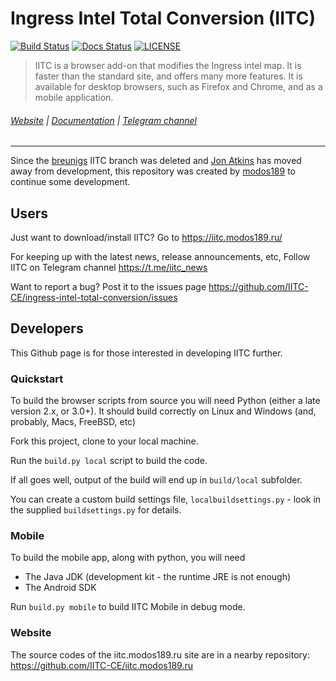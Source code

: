 Ingress Intel Total Conversion (IITC)
=====================================

<!-- [START badges] -->
[![Build Status](https://travis-ci.org/IITC-CE/ingress-intel-total-conversion.svg?branch=test-builds)](https://travis-ci.org/IITC-CE/ingress-intel-total-conversion)
[![Docs Status](https://readthedocs.org/projects/iitc-ce/badge/?version=latest)](https://readthedocs.org/projects/iitc-ce/)
[![LICENSE](https://img.shields.io/badge/license-ISC-blue.svg)](LICENSE)
<!-- [END badges] -->

> IITC is a browser add-on that modifies the Ingress intel map. It is faster than the standard site, and offers many more features. It is available for desktop browsers, such as Firefox and Chrome, and as a mobile application.

###### [Website](https://iitc.modos189.ru/) | [Documentation](http://iitc-ce.rtfd.io/) | [Telegram channel](https://teleg.run/iitc_news)

---

Since the [breunigs](https://github.com/breunigs/ingress-intel-total-conversion) IITC branch was deleted and
[Jon Atkins](https://github.com/jonatkins) has moved away from development,
this repository was created by [modos189](https://github.com/modos189) to continue some development.

## Users

Just want to download/install IITC? Go to
https://iitc.modos189.ru/

For keeping up with the latest news, release announcements, etc, Follow IITC on Telegram channel
https://t.me/iitc_news

Want to report a bug? Post it to the issues page
https://github.com/IITC-CE/ingress-intel-total-conversion/issues

## Developers

This Github page is for those interested in developing IITC further.

### Quickstart

To build the browser scripts from source you will need Python (either a late version 2.x, or 3.0+). It should
build correctly on Linux and Windows (and, probably, Macs, FreeBSD, etc)

Fork this project, clone to your local machine.

Run the `build.py local` script to build the code.

If all goes well, output of the build will end up in `build/local` subfolder.

You can create a custom build settings file, `localbuildsettings.py` - look in the supplied
`buildsettings.py` for details.

### Mobile

To build the mobile app, along with python, you will need

- The Java JDK (development kit - the runtime JRE is not enough)
- The Android SDK

Run `build.py mobile` to build IITC Mobile in debug mode.

### Website

The source codes of the iitc.modos189.ru site are in a nearby repository:
https://github.com/IITC-CE/iitc.modos189.ru